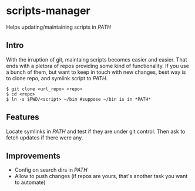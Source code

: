 # scripts-manager

Helps updating/maintaining scripts in *PATH*

## Intro

With the irruption of git, maintaing scripts becomes easier and easier. That ends with a pletora of repos providing some kind of functionality. If you use a bunch of them, but want to keep in touch with new changes, best way is to clone repo, and symlink script to *PATH*.

    $ git clone <url_repo> <repo>
    $ cd <repo>
    $ ln -s $PWD/<script> ~/bin #suppose ~/bin is in *PATH*

## Features

Locate symlinks in *PATH* and test if they are under git control. Then ask to fetch updates if there were any.

## Improvements

- Config on search dirs in *PATH*
- Allow to push changes (if repos are yours, that's another task you want to automate)

